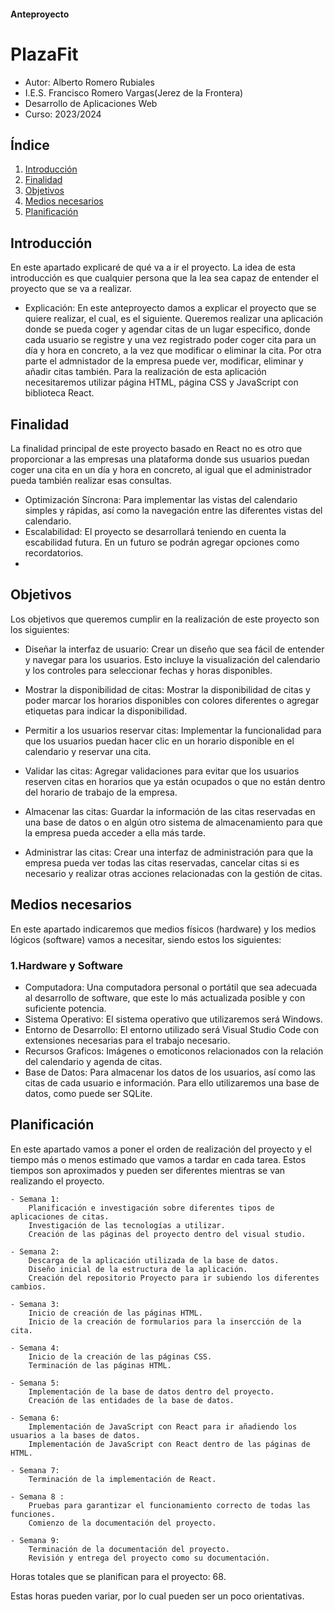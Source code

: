 #### Anteproyecto

# PlazaFit



- Autor: Alberto Romero Rubiales
- I.E.S. Francisco Romero Vargas(Jerez de la Frontera) 
- Desarrollo de Aplicaciones Web 
- Curso: 2023/2024 

## Índice
1. [Introducción](#id1)
2. [Finalidad](#id2)
3. [Objetivos](#id3)
4. [Medios necesarios](#id4)
5. [Planificación](#id5)


## Introducción<a name="id1"></a>

En este apartado explicaré de qué va a ir el proyecto. La idea de esta introducción es que cualquier persona que la lea sea capaz de entender el proyecto que se va a realizar.

- Explicación: 
En este anteproyecto damos a explicar el proyecto que se quiere realizar, el cual, es el siguiente. Queremos realizar una aplicación donde se pueda coger y agendar citas de un lugar especifico, donde cada usuario se registre y una vez registrado poder coger cita para un día y hora en concreto, a la vez que modificar o eliminar la cita. Por otra parte el admnistador de la empresa puede ver, modificar, eliminar y añadir citas también. Para la realización de esta aplicación necesitaremos utilizar página HTML, página CSS y JavaScript con biblioteca React.

## Finalidad<a name="id2"></a>
La finalidad principal de este proyecto basado en React no es otro que proporcionar a las empresas una plataforma donde sus usuarios puedan coger una cita en un día y hora en concreto, al igual que el administrador pueda también realizar esas consultas.

- Optimización Síncrona: Para implementar las vistas del calendario simples y rápidas, así como la navegación entre las diferentes vistas del calendario.
- Escalabilidad: El proyecto se desarrollará teniendo en cuenta la escabilidad futura. En un futuro se podrán agregar opciones como recordatorios.
- 

## Objetivos<a name="id3"></a>
Los objetivos que queremos cumplir en la realización de este proyecto son los siguientes: 

- Diseñar la interfaz de usuario: Crear un diseño que sea fácil de entender y navegar para los usuarios. Esto incluye la visualización del calendario y los controles para seleccionar fechas y horas disponibles.

- Mostrar la disponibilidad de citas: Mostrar la disponibilidad de citas y poder marcar los horarios disponibles con colores diferentes o agregar etiquetas para indicar la disponibilidad.

- Permitir a los usuarios reservar citas: Implementar la funcionalidad para que los usuarios puedan hacer clic en un horario disponible en el calendario y reservar una cita. 

- Validar las citas: Agregar validaciones para evitar que los usuarios reserven citas en horarios que ya están ocupados o que no están dentro del horario de trabajo de la empresa.

- Almacenar las citas: Guardar la información de las citas reservadas en una base de datos o en algún otro sistema de almacenamiento para que la empresa pueda acceder a ella más tarde.

- Administrar las citas: Crear una interfaz de administración para que la empresa pueda ver todas las citas reservadas, cancelar citas si es necesario y realizar otras acciones relacionadas con la gestión de citas.


## Medios necesarios<a name="id4"></a>
En este apartado indicaremos que medios físicos (hardware) y los medios lógicos (software) vamos a necesitar, siendo estos los siguientes:

### 1.Hardware y Software
  - Computadora: Una computadora personal o portátil que sea adecuada al desarrollo de software, que este lo más actualizada posible y con suficiente potencia.
  - Sistema Operativo: El sistema operativo que utilizaremos será Windows.
  - Entorno de Desarrollo: El entorno utilizado será Visual Studio Code con extensiones necesarias para el trabajo necesario.
  - Recursos Graficos: Imágenes o emoticonos relacionados con la relación del calendario y agenda de citas.
  - Base de Datos: Para almacenar los datos de los usuarios, así como las citas de cada usuario e información. Para ello utilizaremos una base de datos, como puede ser SQLite.

## Planificación<a name="id5"></a> 
En este apartado vamos a poner el orden de realización del proyecto y el tiempo más o menos estimado que vamos a tardar en cada tarea. Estos tiempos son aproximados y pueden ser diferentes mientras se van realizando el proyecto.

    - Semana 1:
        Planificación e investigación sobre diferentes tipos de aplicaciones de citas.
        Investigación de las tecnologías a utilizar.
        Creación de las páginas del proyecto dentro del visual studio.

    - Semana 2:
        Descarga de la aplicación utilizada de la base de datos.
        Diseño inicial de la estructura de la aplicación.
        Creación del repositorio Proyecto para ir subiendo los diferentes cambios.

    - Semana 3:
        Inicio de creación de las páginas HTML.
        Inicio de la creación de formularios para la insercción de la cita.

    - Semana 4:
        Inicio de la creación de las páginas CSS.
        Terminación de las páginas HTML.

    - Semana 5: 
        Implementación de la base de datos dentro del proyecto.
        Creación de las entidades de la base de datos.

    - Semana 6:
        Implementación de JavaScript con React para ir añadiendo los usuarios a la bases de datos.
        Implementación de JavaScript con React dentro de las páginas de HTML.

    - Semana 7:
        Terminación de la implementación de React.

    - Semana 8 :
        Pruebas para garantizar el funcionamiento correcto de todas las funciones.
        Comienzo de la documentación del proyecto.

    - Semana 9: 
        Terminación de la documentación del proyecto.
        Revisión y entrega del proyecto como su documentación.

Horas totales que se planifican para el proyecto: 68.


Estas horas pueden variar, por lo cual pueden ser un poco orientativas.
